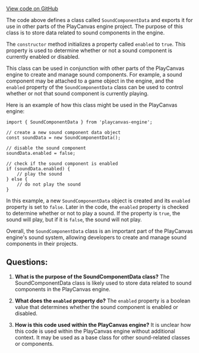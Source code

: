 [View code on GitHub](https://github.com/playcanvas/engine/src/framework/components/sound/data.js)

The code above defines a class called `SoundComponentData` and exports it for use in other parts of the PlayCanvas engine project. The purpose of this class is to store data related to sound components in the engine. 

The `constructor` method initializes a property called `enabled` to `true`. This property is used to determine whether or not a sound component is currently enabled or disabled. 

This class can be used in conjunction with other parts of the PlayCanvas engine to create and manage sound components. For example, a sound component may be attached to a game object in the engine, and the `enabled` property of the `SoundComponentData` class can be used to control whether or not that sound component is currently playing. 

Here is an example of how this class might be used in the PlayCanvas engine:

```
import { SoundComponentData } from 'playcanvas-engine';

// create a new sound component data object
const soundData = new SoundComponentData();

// disable the sound component
soundData.enabled = false;

// check if the sound component is enabled
if (soundData.enabled) {
    // play the sound
} else {
    // do not play the sound
}
```

In this example, a new `SoundComponentData` object is created and its `enabled` property is set to `false`. Later in the code, the `enabled` property is checked to determine whether or not to play a sound. If the property is `true`, the sound will play, but if it is `false`, the sound will not play. 

Overall, the `SoundComponentData` class is an important part of the PlayCanvas engine's sound system, allowing developers to create and manage sound components in their projects.
## Questions: 
 1. **What is the purpose of the SoundComponentData class?** 
The SoundComponentData class is likely used to store data related to sound components in the PlayCanvas engine.

2. **What does the `enabled` property do?** 
The `enabled` property is a boolean value that determines whether the sound component is enabled or disabled.

3. **How is this code used within the PlayCanvas engine?** 
It is unclear how this code is used within the PlayCanvas engine without additional context. It may be used as a base class for other sound-related classes or components.